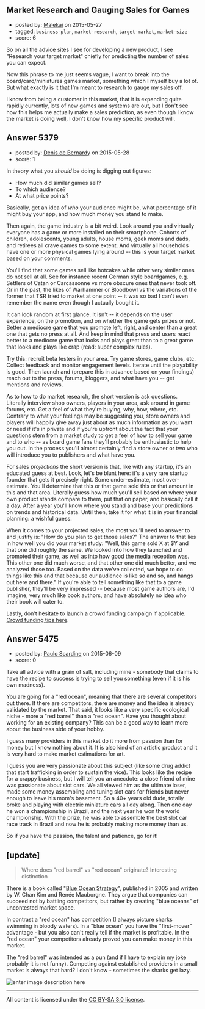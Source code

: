 ## Market Research and Gauging Sales for Games

- posted by: [Malekai](https://stackexchange.com/users/5820495/malekai) on 2015-05-27
- tagged: `business-plan`, `market-research`, `target-market`, `market-size`
- score: 6

<p>So on all the advice sites I see for developing a new product, I see "Research your target market" chiefly for predicting the number of sales you can expect.</p>

<p>Now this phrase to me just seems vague, I want to break into the board/card/miniatures games market, something which I myself buy a lot of. But what exactly is it that I'm meant to research to gauge my sales off.</p>

<p>I know from being a customer in this market, that it is expanding quite rapidly currently, lots of new games and systems are out, but I don't see how this helps me actually make a sales prediction, as even though I know the market is doing well, I don't know how my specific product will.</p>



## Answer 5379

- posted by: [Denis de Bernardy](https://stackexchange.com/users/182468/denis-de-bernardy) on 2015-05-28
- score: 1

<p>In theory what you <em>should</em> be doing is digging out figures:</p>

<ul>
<li>How much did similar games sell?</li>
<li>To which audience?</li>
<li>At what price points?</li>
</ul>

<p>Basically, get an idea of <em>who</em> your audience might be, what percentage of it might buy your app, and how much money you stand to make.</p>

<p>Then again, the game industry is a bit weird. Look around you and virtually everyone has a game or more installed on their smartphone. Cohorts of children, adolescents, young adults, house moms, geek moms and dads, and retirees all crave games to some extent. And virtually all households have one or more physical games lying around -- this is your target market based on your comments.</p>

<p>You'll find that some games sell like hotcakes while other very similar ones do not sell at all. See for instance recent German style boardgames, e.g. Settlers of Catan or Carcassonne vs more obscure ones that never took off. Or in the past, the likes of Warhammer or Bloodbowl vs the variations of the former that TSR tried to market at one point -- it was so bad I can't even remember the name even though I actually bought it.</p>

<p>It can look random at first glance. It isn't -- it depends on the user experience, on the promotion, and on whether the game gets prizes or not. Better a mediocre game that you promote left, right, and center than a great one that gets no press at all. And keep in mind that press and users react better to a mediocre game that looks and plays great than to a great game that looks and plays like crap (read: super complex rules).</p>

<p>Try this: recruit beta testers in your area. Try game stores, game clubs, etc. Collect feedback and monitor engagement levels. Iterate until the playability is good. Then launch and (prepare this in advance based on your findings) reach out to the press, forums, bloggers, and what have you -- get mentions and reviews.</p>

<p>As to how to do market research, the short version is ask questions. Literally interview shop owners, players in your area, ask around in game forums, etc. Get a feel of what they're buying, why, how, where, etc. Contrary to what your feelings may be suggesting you, store owners and players will happily give away just about as much information as you want or need if it's in private and if you're upfront about the fact that your questions stem from a market study to get a feel of how to sell your game and to who -- as board game fans they'll probably be enthusiastic to help you out. In the process you'll almost certainly find a store owner or two who will introduce you to publishers and what have you.</p>

<p>For sales <em>projections</em> the short version is that, like with any startup, it's an educated guess at best. Look, let's be blunt here: it's a very rare startup founder that gets it precisely right. Some under-estimate, most over-estimate. You'll determine that this or that game sold this or that amount in this and that area. Literally guess how much you'll sell based on where your own product stands compare to them, put that on paper, and basically call it a day. After a year you'll know where you stand and base your predictions on trends and historical data. Until then, take it for what it is in your financial planning: a wishful guess.</p>

<p>When it comes to your projected sales, the most you'll need to answer to and justify is: "How do you plan to get those sales?" The answer to that lies in how well you did your market study: "Well, this game sold X at $Y and that one did roughly the same. We looked into how they launched and promoted their game, as well as into how good the media reception was. This other one did much worse, and that other one did much better, and we analyzed those too. Based on the data we've collected, we hope to do things like this and that because our audience is like so and so, and hangs out here and there." If you're able to tell something like that to a game publisher, they'll be very impressed -- because most game authors are, I'd imagine, very much like book authors, and have absolutely no idea who their book will cater to.</p>

<p>Lastly, don't hesitate to launch a crowd funding campaign if applicable. <a href="https://startups.stackexchange.com/questions/4098/types-of-incentives-for-powerful-crowdfunding/4104#4104">Crowd funding tips here</a>.</p>



## Answer 5475

- posted by: [Paulo Scardine](https://stackexchange.com/users/199019/paulo-scardine) on 2015-06-09
- score: 0

<p>Take all advice with a grain of salt, including mine - somebody that claims to have the recipe to success is trying to sell you something (even if it is his own madness).</p>

<p>You are going for a "red ocean", meaning that there are several competitors out there. If there are competitors, there are money and the idea is already validated by the market. That said, it looks like a very specific ecological niche - more a "red barrel" than a "red ocean". Have you thought about working for an existing company? This can be a good way to learn more about the business side of your hobby.</p>

<p>I guess many providers in this market do it more from passion than for money but I know nothing about it. It is also kind of an artistic product and it is very hard to make market estimations for art.</p>

<p>I guess you are very passionate about this subject (like some drug addict that start trafficking in order to sustain the vice). This looks like the recipe for a crappy business, but I will tell you an anecdote: a close friend of mine was passionate about slot cars. We all viewed him as the ultimate loser, made some money assembling and tuning slot cars for friends but never enough to leave his mom's basement. So a 40+ years old dude, totally broke and playing with electric miniature cars all day along. Then one day he won a championship in Brazil, and the next year he won the world championship. With the prize, he was able to assemble the best slot car race track in Brazil and now he is probably making more money than us.</p>

<p>So if you have the passion, the talent and patience, go for it!</p>

<h2>[update]</h2>

<blockquote>
  <p>Where does "red barrel" vs "red ocean" originate? Interesting distinction</p>
</blockquote>

<p>There is a book called "<a href="http://www.blueoceanstrategy.com/" rel="nofollow noreferrer">Blue Ocean Strategy</a>", published in 2005 and written by W. Chan Kim and Renée Mauborgne. They argue that companies can succeed not by battling competitors, but rather by creating "blue oceans" of uncontested market space.</p>

<p>In contrast a "red ocean" has competition (I always picture sharks swimming in bloody waters). In a "blue ocean" you have the "first-mover" advantage - but you also can't really tell if the market is profitable. In the "red ocean" your competitors already proved you can make money in this market.</p>

<p>The "red barrel" was intended as a pun (and if I have to explain my joke probably it is not funny). Competing against established providers in a small market is always that hard? I don't know - sometimes the sharks get lazy.</p>

<p><img src="https://i.stack.imgur.com/zmBAu.jpg" alt="enter image description here"></p>




---

All content is licensed under the [CC BY-SA 3.0 license](https://creativecommons.org/licenses/by-sa/3.0/).
